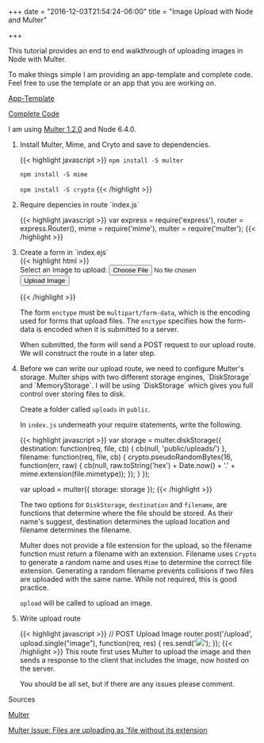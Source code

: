 +++
date = "2016-12-03T21:54:24-06:00"
title = "Image Upload with Node and Multer"

+++

This tutorial provides an end to end walkthrough of uploading images in Node with Multer.

To make things simple I am providing an app-template and complete code.
Feel free to use the template or an app that you are working on.

<a href="https://github.com/alexanderkatz/app-template" target="_blank">App-Template</a>

<a href="http://Complete Code" target="_blank">Complete Code</a>

I am using <a href="https://github.com/expressjs/multer" target="_blank">Multer 1.2.0</a> and Node 6.4.0.

<ol>
<li>Install Multer, Mime, and Cryto and save to dependencies.</li>

{{< highlight javascript >}}
 `npm install -S multer`

 `npm install -S mime`

 `npm install -S crypto`
{{< /highlight >}}


<li>Require depencies in route `index.js`</li>

{{< highlight javascript >}}
var express = require('express'),
    router = express.Router(),
    mime = require('mime'),
    multer = require('multer');
{{< /highlight >}}

<li>Create a form in `index.ejs`</li>
{{< highlight html >}}
<form action="/upload" enctype="multipart/form-data" method="POST">
Select an image to upload:
<input name="image" type="file" />
<input type="submit" value="Upload Image" />
</form>
{{< /highlight >}}

The form `enctype` must be `multipart/form-data`, which is the encoding used for forms that upload files. The `enctype` specifies how the form-data is encoded when it is submitted to a server.

When submitted, the form will send a POST request to our upload route. We will construct the route in a later step.

<li>Before we can write our upload route, we need to configure Multer's storage. Multer ships with two different storage engines, `DiskStorage` and `MemoryStorage`. I will be using `DiskStorage` which gives you full control over storing files to disk. </li>

Create a folder called `uploads` in `public`.

In `index.js` underneath your require statements, write the following.

{{< highlight javascript >}}
var storage = multer.diskStorage({
  destination: function(req, file, cb) {
      cb(null, 'public/uploads/')
  },
  filename: function(req, file, cb) {
      crypto.pseudoRandomBytes(16, function(err, raw) {
          cb(null, raw.toString('hex') + Date.now() + '.' + mime.extension(file.mimetype));
      });
    }
});

var upload = multer({
  storage: storage
});
{{< /highlight >}}

The two options for `DiskStorage`, `destination` and `filename`, are functions that determine where the file should be stored. As their name's suggest, destination determines the upload location and filename determines the filename.

Multer does not provide a file extension for the upload, so the filename function must return a filename with an extension. Filename uses `Crypto` to generate a random name and uses `Mime` to determine the correct file extension. Generating a random filename prevents collisions if two files are uploaded with the same name. While not required, this is good practice.

`upload` will be called to upload an image.

<li>Write upload route </li>

{{< highlight javascript >}}
// POST Upload Image
router.post('/upload', upload.single("image"), function(req, res) {
  res.send('<img src="/uploads/' + req.file.filename + '" />');
});
{{< /highlight >}}
This route first uses Multer to upload the image and then sends a response to the client that includes the image, now hosted on the server.

You should be all set, but if there are any issues please comment.
</ol>

Sources

<a href="https://github.com/expressjs/multer" target="_blank">Multer</a>

<a href="https://github.com/expressjs/multer/issues/170" target="_blank">Multer Issue: Files are uploading as 'file without its extension</a>

